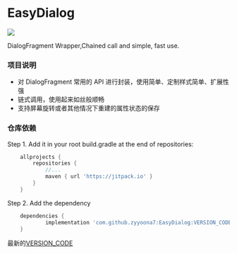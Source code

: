 # EasyDialog

[![](https://jitpack.io/v/zyyoona7/EasyDialog.svg)](https://jitpack.io/#zyyoona7/EasyDialog)

DialogFragment Wrapper,Chained call and simple, fast use.
### 项目说明
- 对 DialogFragment 常用的 API 进行封装，使用简单、定制样式简单、扩展性强
- 链式调用，使用起来如丝般顺畅
- 支持屏幕旋转或者其他情况下重建的属性状态的保存


### 仓库依赖

Step 1. Add it in your root build.gradle at the end of repositories:
```gradle
	allprojects {
		repositories {
			//...
			maven { url 'https://jitpack.io' }
		}
	}
```
Step 2. Add the dependency
```gradle
	dependencies {
	        implementation 'com.github.zyyoona7:EasyDialog:VERSION_CODE'
	}
```
最新的[VERSION_CODE](https://github.com/zyyoona7/EasyDialog/releases)
